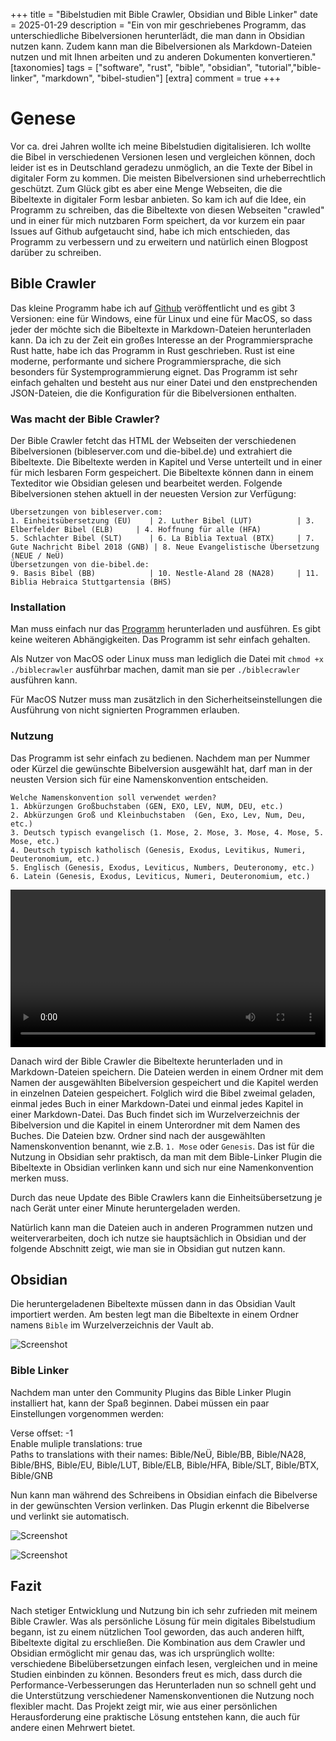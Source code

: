 +++
title = "Bibelstudien mit Bible Crawler, Obsidian und Bible Linker"
date = 2025-01-29
description = "Ein von mir geschriebenes Programm, das unterschiedliche Bibelversionen herunterlädt, die man dann in Obsidian nutzen kann. Zudem kann man die Bibelversionen als Markdown-Dateien nutzen und mit Ihnen arbeiten und zu anderen Dokumenten konvertieren."
[taxonomies]
tags = ["software", "rust", "bible", "obsidian", "tutorial","bible-linker", "markdown", "bibel-studien"]
[extra]
comment =  true
+++

# Genese

Vor ca. drei Jahren wollte ich meine Bibelstudien digitalisieren. Ich wollte die Bibel in verschiedenen Versionen lesen und vergleichen können, doch leider ist es in Deutschland geradezu unmöglich, an die Texte der Bibel in digitaler Form zu kommen. Die meisten Bibelversionen sind urheberrechtlich geschützt. Zum Glück gibt es aber eine Menge Webseiten, die die Bibeltexte in digitaler Form lesbar anbieten. So kam ich auf die Idee, ein Programm zu schreiben, das die Bibeltexte von diesen Webseiten "crawled" und in einer für mich nutzbaren Form speichert, da vor kurzem ein paar Issues auf Github aufgetaucht sind, habe ich mich entschieden, das Programm zu verbessern und zu erweitern und natürlich einen Blogpost darüber zu schreiben.

## Bible Crawler

Das kleine Programm habe ich auf [Github](https://github.com/SimeonLukas/Bible-Crawler-Rust) veröffentlicht und es gibt 3 Versionen: eine für Windows, eine für Linux und eine für MacOS, so dass jeder der möchte sich die Bibeltexte in Markdown-Dateien herunterladen kann. Da ich zu der Zeit ein großes Interesse an der Programmiersprache Rust hatte, habe ich das Programm in Rust geschrieben. Rust ist eine moderne, performante und sichere Programmiersprache, die sich besonders für Systemprogrammierung eignet. Das Programm ist sehr einfach gehalten und besteht aus nur einer Datei und den enstprechenden JSON-Dateien, die die Konfiguration für die Bibelversionen enthalten.

### Was macht der Bible Crawler?

Der Bible Crawler fetcht das HTML der Webseiten der verschiedenen Bibelversionen (bibleserver.com und die-bibel.de) und extrahiert die Bibeltexte. Die Bibeltexte werden in Kapitel und Verse unterteilt und in einer für mich lesbaren Form gespeichert. Die Bibeltexte können dann in einem Texteditor wie Obsidian gelesen und bearbeitet werden.
Folgende Bibelversionen stehen aktuell in der neuesten Version zur Verfügung:

```shell
Übersetzungen von bibleserver.com:
1. Einheitsübersetzung (EU)    | 2. Luther Bibel (LUT)          | 3. Elberfelder Bibel (ELB)     | 4. Hoffnung für alle (HFA)    
5. Schlachter Bibel (SLT)      | 6. La Biblia Textual (BTX)     | 7. Gute Nachricht Bibel 2018 (GNB) | 8. Neue Evangelistische Übersetzung (NEUE / NeÜ)
Übersetzungen von die-bibel.de:
9. Basis Bibel (BB)            | 10. Nestle-Aland 28 (NA28)     | 11. Biblia Hebraica Stuttgartensia (BHS)
```

### Installation

Man muss einfach nur das [Programm](https://github.com/SimeonLukas/Bible-Crawler-Rust/releases/latest) herunterladen und ausführen. Es gibt keine weiteren Abhängigkeiten. Das Programm ist sehr einfach gehalten.

Als Nutzer von MacOS oder Linux muss man lediglich die Datei mit `chmod +x ./biblecrawler` ausführbar machen, damit man sie per `./biblecrawler` ausführen kann.

Für MacOS Nutzer muss man zusätzlich in den Sicherheitseinstellungen die Ausführung von nicht signierten Programmen erlauben.


### Nutzung

Das Programm ist sehr einfach zu bedienen.
Nachdem man per Nummer oder Kürzel die gewünschte Bibelversion ausgewählt hat, darf man in der neusten Version sich für eine Namenskonvention entscheiden.

```shell
Welche Namenskonvention soll verwendet werden?
1. Abkürzungen Großbuchstaben (GEN, EXO, LEV, NUM, DEU, etc.)
2. Abkürzungen Groß und Kleinbuchstaben  (Gen, Exo, Lev, Num, Deu, etc.)
3. Deutsch typisch evangelisch (1. Mose, 2. Mose, 3. Mose, 4. Mose, 5. Mose, etc.)
4. Deutsch typisch katholisch (Genesis, Exodus, Levitikus, Numeri, Deuteronomium, etc.)
5. Englisch (Genesis, Exodus, Leviticus, Numbers, Deuteronomy, etc.)
6. Latein (Genesis, Exodus, Leviticus, Numeri, Deuteronomium, etc.)
```

<video loop autoplay controls width="100%"><source src="images/video.mp4" type="video/mp4"></video>

Danach wird der Bible Crawler die Bibeltexte herunterladen und in Markdown-Dateien speichern. Die Dateien werden in einem Ordner mit dem Namen der ausgewählten Bibelversion gespeichert und die Kapitel werden in einzelnen Dateien gespeichert.
Folglich wird die Bibel zweimal geladen, einmal jedes Buch in einer Markdown-Datei und einmal jedes Kapitel in einer Markdown-Datei.
Das Buch findet sich im Wurzelverzeichnis der Bibelversion und die Kapitel in einem Unterordner mit dem Namen des Buches.
Die Dateien bzw. Ordner sind nach der ausgewählten Namenskonvention benannt, wie z.B. `1. Mose` oder `Genesis`.
Das ist für die Nutzung in Obsidian sehr praktisch, da man mit dem Bible-Linker Plugin die Bibeltexte in Obsidian verlinken kann und sich nur eine Namenkonvention merken muss.

Durch das neue Update des Bible Crawlers kann die Einheitsübersetzung je nach Gerät unter einer Minute heruntergeladen werden.

Natürlich kann man die Dateien auch in anderen Programmen nutzen und weiterverarbeiten, doch ich nutze sie hauptsächlich in Obsidian und der folgende Abschnitt zeigt, wie man sie in Obsidian gut nutzen kann.

## Obsidian
Die heruntergeladenen Bibeltexte müssen dann in das Obsidian Vault importiert werden. Am besten legt man die Bibeltexte in einem Ordner namens `Bible` im Wurzelverzeichnis der Vault ab.

![Screenshot](images/crawler00001.png)


### Bible Linker
Nachdem man unter den Community Plugins das Bible Linker Plugin installiert hat, kann der Spaß beginnen. Dabei müssen ein paar Einstellungen vorgenommen werden:

Verse offset: -1  
Enable muliple translations: true  
Paths to translations with their names: Bible/NeÜ, Bible/BB, Bible/NA28, Bible/BHS, Bible/EU, Bible/LUT, Bible/ELB, Bible/HFA, Bible/SLT, Bible/BTX, Bible/GNB

Nun kann man während des Schreibens in Obsidian einfach die Bibelverse in der gewünschten Version verlinken. Das Plugin erkennt die Bibelverse und verlinkt sie automatisch.

![Screenshot](images/crawler00003.png)

![Screenshot](images/crawler00002.jpg)

## Fazit

Nach stetiger Entwicklung und Nutzung bin ich sehr zufrieden mit meinem Bible Crawler. Was als persönliche Lösung für mein digitales Bibelstudium begann, ist zu einem nützlichen Tool geworden, das auch anderen hilft, Bibeltexte digital zu erschließen. Die Kombination aus dem Crawler und Obsidian ermöglicht mir genau das, was ich ursprünglich wollte: verschiedene Bibelübersetzungen einfach lesen, vergleichen und in meine Studien einbinden zu können.
Besonders freut es mich, dass durch die Performance-Verbesserungen das Herunterladen nun so schnell geht und die Unterstützung verschiedener Namenskonventionen die Nutzung noch flexibler macht. Das Projekt zeigt mir, wie aus einer persönlichen Herausforderung eine praktische Lösung entstehen kann, die auch für andere einen Mehrwert bietet.